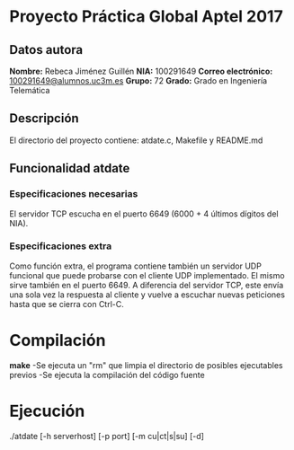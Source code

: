 # Proyecto Práctica Global Aptel 2017
## Datos autora
**Nombre:** Rebeca Jiménez Guillén
**NIA:** 100291649
**Correo electrónico:** 100291649@alumnos.uc3m.es
**Grupo:** 72
**Grado:** Grado en Ingeniería Telemática
## Descripción
  El directorio del proyecto contiene: atdate.c, Makefile y README.md

## Funcionalidad atdate
### Especificaciones necesarias
  El servidor TCP escucha en el puerto 6649 (6000 + 4 últimos dígitos del NIA).
### Especificaciones extra
  Como función extra, el programa contiene también un servidor UDP funcional que
  puede probarse con el cliente UDP implementado. El mismo sirve también en el
  puerto 6649.
  A diferencia del servidor TCP, este envía una sola vez la respuesta al cliente
  y vuelve a escuchar nuevas peticiones hasta que se cierra con Ctrl-C.

# Compilación
  **make**
    -Se ejecuta un "rm" que limpia el directorio de posibles ejecutables previos
    -Se ejecuta la compilación del código fuente

# Ejecución
./atdate [-h serverhost] [-p port] [-m cu|ct|s|su] [-d]
